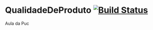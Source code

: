 # QualidadeDeProduto  [![Build Status](https://travis-ci.org/Diovane1103/QualidadeDeProduto.svg?branch=master)](https://travis-ci.org/Diovane1103/QualidadeDeProduto)
Aula da Puc

